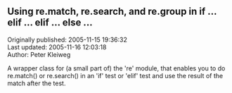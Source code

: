 ## Using re.match, re.search, and re.group in if ... elif ... elif ... else ...  
Originally published: 2005-11-15 19:36:32  
Last updated: 2005-11-16 12:03:18  
Author: Peter Kleiweg  
  
A wrapper class for (a small part of) the 're' module, that enables you to do re.match() or re.search() in an 'if' test or 'elif' test and use the result of the match after the test.